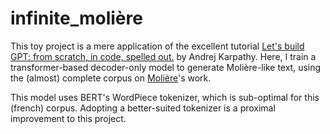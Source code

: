 # infinite_molière

This toy project is a mere application of the excellent tutorial [Let's build GPT: from scratch, in code, spelled out.](https://www.youtube.com/watch?v=kCc8FmEb1nY) by Andrej Karpathy. Here, I train a transformer-based decoder-only model to generate Molière-like text, using the (almost) complete corpus on [Molière](https://en.wikipedia.org/wiki/Moli%C3%A8re)'s work.

This model uses BERT's WordPiece tokenizer, which is sub-optimal for this (french) corpus. Adopting a better-suited tokenizer is a proximal improvement to this project.